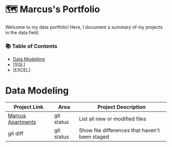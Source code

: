 # 🗺️ Marcus's Portfolio
Welcome to my data portfolio! Here, I document a summary of my projects in the data field.

### 📚 Table of Contents

- [Data Modelling](data-models)
- [SQL]
- [EXCEL]

# Data Modeling

| Project Link | Area |  Project Description |
| --- | --- | --- |
| [Marcus Apartments](https://github.com/marcusasar/Sql_data_models) | git status | List all new or modified files |
| git diff | git status | Show file differences that haven't been staged |









